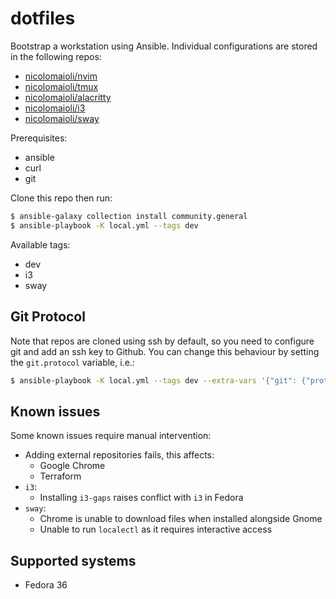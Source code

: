 # dotfiles

Bootstrap a workstation using Ansible. Individual configurations are stored in
the following repos:

- [nicolomaioli/nvim](https://github.com/nicolomaioli/nvim)
- [nicolomaioli/tmux](https://github.com/nicolomaioli/tmux)
- [nicolomaioli/alacritty](https://github.com/nicolomaioli/alacritty)
- [nicolomaioli/i3](https://github.com/nicolomaioli/i3)
- [nicolomaioli/sway](https://github.com/nicolomaioli/sway)

Prerequisites:

- ansible
- curl
- git

Clone this repo then run:

```sh
$ ansible-galaxy collection install community.general
$ ansible-playbook -K local.yml --tags dev
```

Available tags:

- dev
- i3
- sway

## Git Protocol

Note that repos are cloned using ssh by default, so you need to configure git
and add an ssh key to Github. You can change this behaviour by setting the
`git.protocol` variable, i.e.:

```sh
$ ansible-playbook -K local.yml --tags dev --extra-vars '{"git": {"protocol":"https"}}'
```

## Known issues

Some known issues require manual intervention:

- Adding external repositories fails, this affects:
  - Google Chrome
  - Terraform
- `i3`:
  - Installing `i3-gaps` raises conflict with `i3` in Fedora
- `sway`:
  - Chrome is unable to download files when installed alongside Gnome
  - Unable to run `localectl` as it requires interactive access

## Supported systems

- Fedora 36
